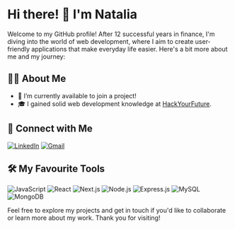 # Hi there! 👋 I'm Natalia

Welcome to my GitHub profile! After 12 successful years in finance, I'm diving into the world of web development, where I aim to create user-friendly applications that make everyday life easier. Here's a bit more about me and my journey:

## 👩‍💻 About Me

-  🚀 I’m currently available to join a project! 
-  🎓 I gained solid web development knowledge at [HackYourFuture](https://www.hackyourfuture.net/](https://github.com/HackYourFuture-CPH)).

## 🤝 Connect with Me

<a href="https://www.linkedin.com/in/natalia-lapina/" target="_blank"><img src="https://img.shields.io/badge/LinkedIn-black?style=flat&logo=linkedin&logoColor=white" alt="LinkedIn"></a>
<a href="mailto:lapinann08@gmail.com" target="_blank"><img src="https://img.shields.io/badge/Gmail-black?style=flat&logo=gmail&logoColor=white" alt="Gmail"></a>



## 🛠️ My Favourite Tools

![JavaScript](https://img.shields.io/badge/JavaScript-black?style=for-the-badge&logo=javascript&logoColor=yellow)
![React](https://img.shields.io/badge/React-black?style=for-the-badge&logo=react&logoColor=white)
![Next.js](https://img.shields.io/badge/Next.js-black?style=for-the-badge&logo=nextdotjs&logoColor=white)
![Node.js](https://img.shields.io/badge/Node.js-black?style=for-the-badge&logo=nodedotjs&logoColor=white)
![Express.js](https://img.shields.io/badge/Express.js-black?style=for-the-badge&logo=express&logoColor=white)
![MySQL](https://img.shields.io/badge/MySQL-black?style=for-the-badge&logo=mysql&logoColor=white)
![MongoDB](https://img.shields.io/badge/MongoDB-black?style=for-the-badge&logo=mongodb&logoColor=green)


Feel free to explore my projects and get in touch if you'd like to collaborate or learn more about my work. Thank you for visiting!
